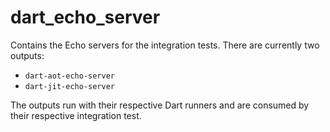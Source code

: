 # dart_echo_server

Contains the Echo servers for the integration tests. There are currently two
outputs:

- `dart-aot-echo-server`
- `dart-jit-echo-server`

The outputs run with their respective Dart runners and are consumed by their
respective integration test.
